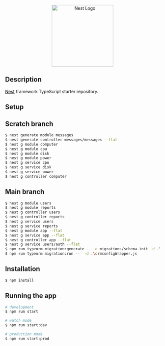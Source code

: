 <p align="center">
  <a href="http://nestjs.com/" target="blank"><img src="https://nestjs.com/img/logo-small.svg" width="200" alt="Nest Logo" /></a>
</p>

## Description

[Nest](https://github.com/nestjs/nest) framework TypeScript starter repository.

## Setup

## Scratch branch
```bash
$ nest generate module messages
$ nest generate controller messages/messages --flat
$ nest g module computer
$ nest g module cpu
$ nest g module disk
$ nest g module power
$ nest g service cpu
$ nest g service disk
$ nest g service power
$ nest g controller computer
```

## Main branch
```bash
$ nest g module users
$ nest g module reports
$ nest g controller users
$ nest g controller reports
$ nest g service users
$ nest g service reports
$ nest g module app --flat
$ nest g service app --flat
$ nest g controller app --flat
$ nest g service users/auth --flat
$ npm run typeorm migration:generate -- -o migrations/schema-init -d .\ormconfigWrapper.js 
$ npm run typeorm migration:run --  -d .\ormconfigWrapper.js  
```


## Installation
```bash
$ npm install
```

## Running the app

```bash
# development
$ npm run start

# watch mode
$ npm run start:dev

# production mode
$ npm run start:prod
```